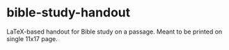 # bible-study-handout
LaTeX-based handout for Bible study on a passage. Meant to be printed on single 11x17 page.

